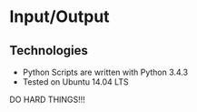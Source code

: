 # Input/Output

## Technologies

- Python Scripts are written with Python 3.4.3
- Tested on Ubuntu 14.04 LTS

DO HARD THINGS!!!
